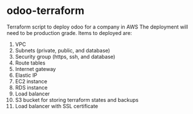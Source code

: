 # odoo-terraform
Terraform script to deploy odoo for a company in AWS
The deployment will need to be production grade. 
Items to deployed are:
1. VPC
2. Subnets (private, public, and database)
3. Security group (https, ssh, and database)
4. Route tables
5. Internet gateway
6. Elastic IP
7. EC2 instance
8. RDS instance
9. Load balancer
10. S3 bucket for storing terraform states and backups
11. Load balancer with SSL certificate
